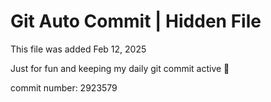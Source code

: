 # Git Auto Commit | Hidden File

This file was added Feb 12, 2025

Just for fun and keeping my daily git commit active 🤪

commit number: 2923579
